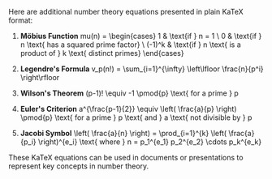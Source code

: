 Here are additional number theory equations presented in plain KaTeX format:

1. **Möbius Function**
   mu(n) = 
   \begin{cases} 
   1 & \text{if } n = 1 \\
   0 & \text{if } n \text{ has a squared prime factor} \\
   (-1)^k & \text{if } n \text{ is a product of } k \text{ distinct primes}
   \end{cases}

2. **Legendre's Formula**
   v_p(n!) = \sum_{i=1}^{\infty} \left\lfloor \frac{n}{p^i} \right\rfloor

3. **Wilson's Theorem**
   (p-1)! \equiv -1 \pmod{p} \text{ for a prime } p

4. **Euler's Criterion**
   a^{\frac{p-1}{2}} \equiv \left( \frac{a}{p} \right) \pmod{p} \text{ for a prime } p \text{ and } a \text{ not divisible by } p

5. **Jacobi Symbol**
   \left( \frac{a}{n} \right) = \prod_{i=1}^{k} \left( \frac{a}{p_i} \right)^{e_i} \text{ where } n = p_1^{e_1} p_2^{e_2} \cdots p_k^{e_k}

These KaTeX equations can be used in documents or presentations to represent key concepts in number theory.